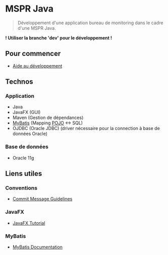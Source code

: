 # MSPR Java
> Développement d'une application bureau de monitoring dans le cadre d'une MSPR Java.

**! Utiliser la branche 'dev' pour le développement !**

## Pour commencer
- [Aide au développement](https://github.com/Astraalito/MSPR-Java/wiki/Aide-au-d%C3%A9veloppement)

## Technos
### Application
- Java
- JavaFX (GUI)
- Maven (Gestion de dépendances)
- [MyBatis](https://mybatis.org/mybatis-3/) (Mapping [POJO](https://fr.wikipedia.org/wiki/Plain_old_Java_object) <-> SQL)
- OJDBC (Oracle JDBC) (driver nécessaire pour la connection à base de données Oracle)
### Base de données
- Oracle 11g

## Liens utiles
### Conventions
- [Commit Message Guidelines](https://gist.github.com/robertpainsi/b632364184e70900af4ab688decf6f53)
### JavaFX
- [JavaFX Tutorial](http://tutorials.jenkov.com/javafx/index.html)
### MyBatis
- [MyBatis Documentation](https://mybatis.org/mybatis-3/index.html)
